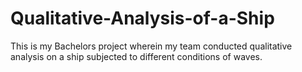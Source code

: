 # Qualitative-Analysis-of-a-Ship
This is my Bachelors project wherein my team conducted qualitative analysis on a ship subjected to different conditions of waves.
